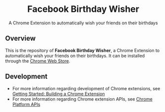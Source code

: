 <h1 align="center">Facebook Birthday Wisher</h1>
<p align="center">A Chrome Extension to automatically wish your friends on their birthdays</p>

## Overview
This is the repository of <b>Facebook Birthday Wisher</b>, a Chrome Extension to automatically wish your friends on their birthdays. It can be installed through the [Chrome Web Store](https://chrome.google.com/webstore/detail/facebook-birthday-wisher/mdedbpknafcopbiakbenelmjfmnncpnh).

## Development
* For more information regarding development of Chrome extensions, see [Getting Started: Building a Chrome Extension](https://developer.chrome.com/extensions/getstarted)
* For more information regarding Chrome extension APIs, see [Chrome Platform APIs](https://developer.chrome.com/extensions/api_index)
